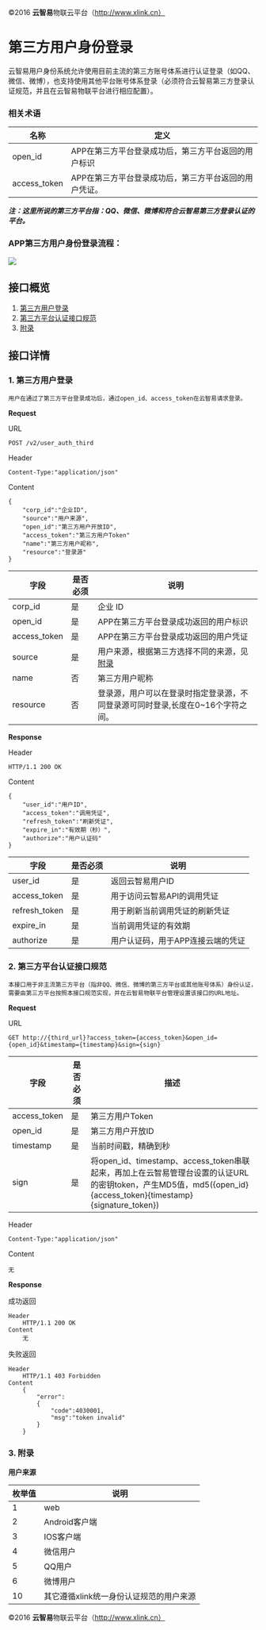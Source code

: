 ©2016  **云智易**物联云平台（http://www.xlink.cn）

# 第三方用户身份登录

云智易用户身份系统允许使用目前主流的第三方账号体系进行认证登录（如QQ、微信、微博），也支持使用其他平台账号体系登录（必须符合云智易第三方登录认证规范，并且在云智易物联平台进行相应配置）。


### **相关术语**

|名称 | 定义|
---- | ---- 
open_id | APP在第三方平台登录成功后，第三方平台返回的用户标识
access_token | APP在第三方平台登录成功后，第三方平台返回的用户凭证。

***注：这里所说的第三方平台指：QQ、微信、微博和符合云智易第三方登录认证的平台。***

### **<a name="flow_chart_auth">APP第三方用户身份登录流程：</a>**

![](https://xlink.kf5.com/attachments/download/469917/00156c18137990040729e17476b93de/)





## 接口概览

1. [第三方用户登录](#third_auth)
2. [第三方平台认证接口规范](#third_auth_url)
3. [附录](#appendix)


## 接口详情

### <a name="third_auth">1. 第三方用户登录</a>

	用户在通过了第三方平台登录成功后，通过open_id、access_token在云智易请求登录。

**Request**

URL

	POST /v2/user_auth_third

Header

	Content-Type:"application/json"

Content

	{
	    "corp_id":"企业ID",
	    "source":"用户来源",
	    "open_id":"第三方用户开放ID",
	    "access_token":"第三方用户Token"
	    "name":"第三方用户昵称",
		"resource":"登录源"
	}


字段 | 是否必须 | 说明
---- | ---- | ----
corp_id | 是 | 企业 ID
open_id | 是 | APP在第三方平台登录成功返回的用户标识
access_token | 是 | APP在第三方平台登录成功返回的用户凭证
source | 是 | 用户来源，根据第三方选择不同的来源，见[附录](#appendix)
name | 否 | 第三方用户昵称
resource | 否 | 登录源，用户可以在登录时指定登录源，不同登录源可同时登录,长度在0~16个字符之间。

**Response**

Header

	HTTP/1.1 200 OK

Content

	{
	    "user_id":"用户ID",
	    "access_token":"调用凭证",
	    "refresh_token":"刷新凭证",
	    "expire_in":"有效期（秒）",
	    "authorize":"用户认证码"
	}


字段 | 是否必须 | 说明
---- | ---- | ----
user_id | 是 | 返回云智易用户ID
access_token| 是 | 用于访问云智易API的调用凭证
refresh_token | 是 | 用于刷新当前调用凭证的刷新凭证
expire_in | 是 | 当前调用凭证的有效期
authorize | 是 | 用户认证码，用于APP连接云端的凭证


### <a name="third_auth_url">2. 第三方平台认证接口规范</a>

	本接口用于非主流第三方平台（指非QQ、微信、微博的第三方平台或其他账号体系）身份认证，需要由第三方平台按照本接口规范实现，并在云智易物联平台管理设置该接口的URL地址。

**Request**

URL

	GET http://{third_url}?access_token={access_token}&open_id={open_id}&timestamp={timestamp}&sign={sign}


字段	| 是否必须 | 描述
---- | ---- | ----
access_token | 是 | 第三方用户Token
open_id | 是| 第三方用户开放ID
timestamp | 是 | 当前时间戳，精确到秒
sign | 是 | 将open_id、timestamp、access_token串联起来，再加上在云智易管理台设置的认证URL的密钥token，产生MD5值，md5({open_id}{access_token}{timestamp}{signature_token})


Header

	Content-Type:"application/json"

Content

	无

**Response**

成功返回 
	
	Header
		HTTP/1.1 200 OK
	Content
		无

失败返回

	Header
		HTTP/1.1 403 Forbidden
	Content
		{
		    "error":
		    {
		        "code":4030001,
		        "msg":"token invalid"
		    }
		}		
	


### <a name="appendix">3. 附录</a>

**用户来源**

枚举值 | 说明
---- | ---- 
1|web
2|Android客户端
3|IOS客户端
4|微信用户
5|QQ用户
6|微博用户
10|其它遵循xlink统一身份认证规范的用户来源


©2016  **云智易**物联云平台（http://www.xlink.cn）